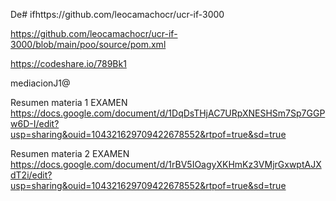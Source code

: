 De# ifhttps://github.com/leocamachocr/ucr-if-3000


https://github.com/leocamachocr/ucr-if-3000/blob/main/poo/source/pom.xml


https://codeshare.io/789Bk1

mediacionJ1@

Resumen materia 1 EXAMEN
https://docs.google.com/document/d/1DqDsTHjAC7URpXNESHSm7Sp7GGPw6D-I/edit?usp=sharing&ouid=104321629709422678552&rtpof=true&sd=true



Resumen materia 2 EXAMEN
https://docs.google.com/document/d/1rBV5IOagyXKHmKz3VMjrGxwptAJXdT2i/edit?usp=sharing&ouid=104321629709422678552&rtpof=true&sd=true
